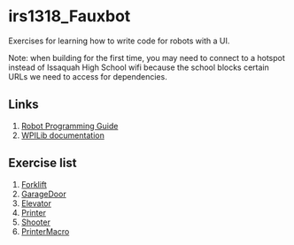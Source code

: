 # irs1318_Fauxbot

Exercises for learning how to write code for robots with a UI.

Note: when building for the first time, you may need to connect to a hotspot instead of Issaquah High School wifi because the school blocks certain URLs we need to access for dependencies.

## Links
1. [Robot Programming Guide](/Robot%20Programming%20Guide.md)
2. [WPILib documentation](https://docs.wpilib.org)

## Exercise list
1. [Forklift](ForkliftExercise.md)
2. [GarageDoor](GarageDoorExercise.md)
3. [Elevator](ElevatorExercise.md)
4. [Printer](PrinterExercise.md)
5. [Shooter](ShooterExercise.md)
6. [PrinterMacro](PrinterMacroExercise.md)
